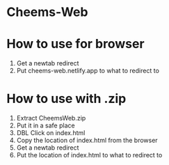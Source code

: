 # Cheems-Web
# How to use for browser
1. Get a newtab redirect
2. Put cheems-web.netlify.app to what to redirect to
# How to use with .zip
1. Extract CheemsWeb.zip
2. Put it in a safe place
3. DBL Click on index.html
4. Copy the location of index.html from the browser
5. Get a newtab redirect
6. Put the location of index.html to what to redirect to
